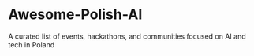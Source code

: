 # Awesome-Polish-AI
A curated list of events, hackathons, and communities focused on AI and tech in Poland

